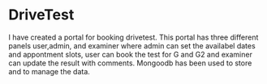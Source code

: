 # DriveTest
I have created a portal for booking drivetest. This portal has three different panels user,admin, and examiner where admin can set the availabel dates and appontment slots, user can book the test for G and G2 and examiner can update the result with comments. Mongoodb has been used to store and to manage the data.  
